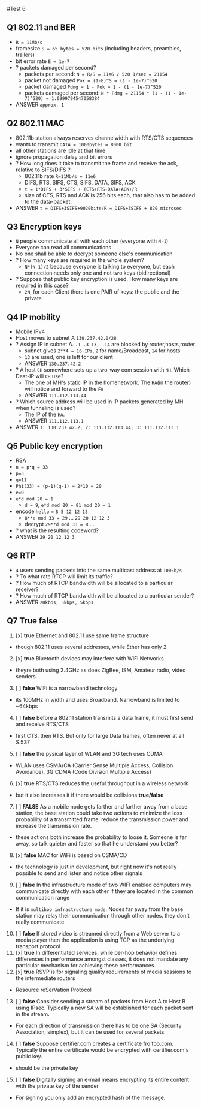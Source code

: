 #Test 6

## Q1 802.11 and BER
- `R = 11Mb/s`
- framesize `S = 65 bytes = 520 bits` (including headers, preambles, trailers)
- bit error rate `E = 1e-7`
- ? packets damaged per second?
  - packets per second: `N = R/S = 11e6 / 520 1/sec = 21154`
  - packet not damaged `Pok = (1-E)^S = (1 - 1e-7)^520`
  - packet damaged `Pdmg = 1 - Pok = 1 - (1 - 1e-7)^520`
  - packets damaged per second: `N * Pdmg = 21154 * (1 - (1 - 1e-7)^520) = 1.0999794547058384`
- ANSWER `approx. 1`

## Q2 802.11 MAC
- 802.11b station always reserves channelwidth with RTS/CTS sequences
- wants to transmit `DATA = 1000bytes = 8000 bit`
- all other stations are idle at that time
- ignore propagation delay and bit errors
- ? How long does it take to transmit the frame and receive the ack, relative to SIFS/DIFS ?
  - 802.11b rate `R=11Mb/s = 11e6`
  - DIFS, RTS, SIFS, CTS, SIFS, DATA, SIFS, ACK
  - `t = 1*DIFS + 3*SIFS + (CTS+RTS+DATA+ACK)/R`
  - size of CTS, RTS and ACK is 256 bits each, that also has to be added to the data-packet.
- ANSWER `t = DIFS+3SIFS+9020bits/R = DIFS+3SIFS + 820 microsec`

## Q3 Encryption keys
- `N` people communicate all with each other (everyone with `N-1`)
- Everyone can read all communications
- No one shall be able to decrypt someone else's communication
- ? How many keys are required in the whole system?
  - `N*(N-1)/2` because everyone is talking to everyone, but each connection needs only one and not two keys (bidirectional)
- ? Suppose that public key encryption is used. How many keys are required in this case?
  - `2N`, for each Client there is one PAIR of keys: the public and the private

## Q4 IP mobility
- Mobile IPv4
- Host moves to subnet A `130.237.42.0/28`
- ? Assign IP in subnet A. `.1 .3-13, .14` are blocked by router,hosts,router
  - subnet gives `2**4 = 16 IPs`, `2` for name/Broadcast, `14` for hosts
  - `13` are used, one is left for our client
  - ANSWER `130.237.42.2`
- ? A host `CH` somewhere sets up a two-way com session with `MH`. Which Dest-IP will `CH` use?
  - The one of MH's static IP in the homenetwork. The `HA`(in the router) will notice and forward to the `FA`
  - ANSWER `111.112.113.44`
- ? Which source address will be used in IP packets generated by MH when tunneling is used?
  - The IP of the `HA`.
  - ANSWER `111.112.113.1`
- ANSWER `1: 130.237.42.2; 2: 111.112.113.44; 3: 111.112.113.1`

## Q5 Public key encryption
- RSA
- `n = p*q = 33`
- `p=3`
- `q=11`
- `Phi(33) = (p-1)(q-1) = 2*10 = 20`
- `e=9`
- `e*d mod 20 = 1`
  - `d = 9`, `e*d mod 20 = 81 mod 20 = 1`
- encode `hello` = `8 5 12 12 13`
  - `8**e mod 33 = 29` ... `29 20 12 12 3`
  - decrypt `29**d mod 33 = 8` ...
- ? what is the resulting codeword?
- ANSWER `29 20 12 12 3` 
  
## Q6 RTP
- `4` users sending packets into the same multicast address at `100kb/s`
- ? To what rate RTCP will limit its traffic?
- ? How much of RTCP bandwidth will be allocated to a particular receiver?
- ? How much of RTCP bandwidth will be allocated to a particular sender?
- ANSWER `20kbps, 5kbps, 5kbps`

## Q7 True false
1. [x] **true** Ethernet and 802.11 use same frame structure
  - though 802.11 uses several addresses, while Ether has only 2
2. [x] **true** Bluetooth devices may interfere with WiFi Networks
  - theyre both using 2.4GHz as does ZigBee, ISM, Amateur radio, video senders...
3. [ ] **false** WiFi is a narrowband technology
  - its 100MHz in width and uses Broadband. Narrowband is limited to ~64kbps
4. [ ] **false** Before a 802.11 station transmits a data frame, it must first send and receive RTS/CTS
  - first CTS, then RTS. But only for large Data frames, often never at all S.537
5. [ ] **false** the pysical layer of WLAN and 3G tech uses CDMA
  - WLAN uses CSMA/CA (Carrier Sense Multiple Access, Collision Avoidance), 3G CDMA (Code Division Multiple Access)
6. [x] **true** RTS/CTS reduces the useful throughput in a wireless network
  - but it also increases it if there would be collisions **true/false**
7. [ ] **FALSE** As a mobile node gets farther and farther away from a base station, the base station could take two actions to minimize the loss probability of a transmitted frame: reduce the transmission power and increase the transmission rate.
  - these actions both increase the probability to loose it. Someone is far away, so talk quieter and faster so that he understand you better? 
8. [x] **false** MAC for WiFi is based on CSMA/CD
  - the technology is just in development, but right now it's not really possible to send and listen and notice other signals
9. [ ] **false** In the infrastructure mode of two WIFI enabled computers may communicate directly with each other if they are located in the common communication range
  - If it is `multihop infrastructure mode`. Nodes far away from the base station may relay their communication through other nodes. they don't really communicate
10. [ ] **false** If stored video is streamed directly from a Web server to a media player then the application is using TCP as the underlying transport protocol
11. [x] **true** In differentiated services, while per-hop behavior defines differences in performance amongst classes, it does not mandate any particular mechanism for achieving these performances.
12. [x] **true** RSVP is for signaling quality requirements of media sessions to the intermediate routers
  - Resource reSerVation Protocol
13. [ ] **false** Consider sending a stream of packets from Host A to Host B using IPsec. Typically a new SA will be established for each packet sent in the stream.
  - For each direction of transmission there has to be one SA (Security Association, simplex), but it can be used for several packets.
14. [ ] **false** Suppose certifier.com creates a certificate fro foo.com. Typically the entire certificate would be encrypted with certifier.com's public key.
  - should be the private key
15. [ ] **false** Digitally signing an e-mail means encrypting its entire content with the private key of the sender
  - For signing you only add an encrypted hash of the message.








